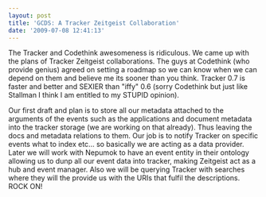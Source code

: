```yaml
---
layout: post
title: 'GCDS: A Tracker Zeitgeist Collaboration'
date: '2009-07-08 12:41:13'
---
```


The Tracker and Codethink awesomeness is ridiculous. We came up with the plans of Tracker Zeitgeist collaborations.
The guys at Codethink (who provide genius) agreed on setting a roadmap so we can know when we can depend on them and believe me its sooner than you think. Tracker 0.7 is faster and better and SEXIER than "iffy" 0.6 (sorry Codethink but just like Stallman I think I am entitled to my STUPID opinion).

Our first draft and plan is to store all our metadata attached to the arguments of the events such as the applications and document metadata into the tracker storage (we are working on that already). Thus leaving the docs and metadata relations to them. Our job is to notify Tracker on specific events what to index etc... so basically we are acting as a data provider. Later we will work with Nepumok to have an event entity in their ontology allowing us to dunp all our event data into tracker, making Zeitgeist act as a hub and event manager. Also we will be querying Tracker with searches where they will the provide us with the URIs that fulfil the descriptions. ROCK ON!